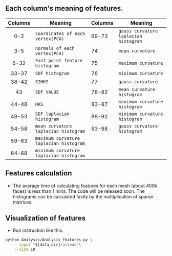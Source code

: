 ## Each column's meaning of features.

| Columns | Meaning                                   | Columns | Meaning                                 |
| :-----: | ----------------------------------------- | ------- | --------------------------------------- |
|   0-2   | `coordinates of each vertex(PCA)`       | 69-73   | `gauss curvature laplacian histogram` |
|   3-5   | `normals of each vertex(PCA)`           | 74      | `mean curvature`                      |
|  6-32  | `Fast point feature histogram`          | 75      | `maximum curvature`                   |
|  33-37  | `SDF histogram`                         | 76      | `minimum curvature`                   |
|  38-42  | `SIHKS`                                 | 77      | `gauss curvature`                     |
|   43   | `SDF VALUE`                             | 78-82   | `mean curvature histogram`            |
|  44-48  | `HKS`                                   | 83-87   | `maximum curvature histogram `        |
|  49-53  | `SDF laplacian histogram`               | 88-92   | `minimum curvature histogram`         |
|  54-58  | `mean curvature laplacian histogram`    | 93-98   | `gauss curvature histogram `          |
|  59-63  | `maximum curvature laplacian histogram` |      |
|  64-68  | `minimum curvature laplacian histogram` |         |                                         |

## Features calculation
* The average time of calculating features for each mesh (about 400k faces) is less than 1 mins. The code will be released soon. The histograms can be calculated fastly by the multiplication of sparse matrices.

## Visualization of features
* Run instruction like this.

```bash
python Analysis/Analysis_features.py \
    --input "${data_dir}/aliens"\
    --size 10 
```
